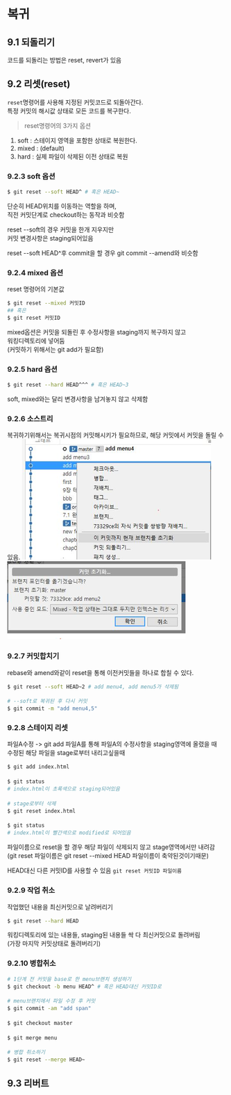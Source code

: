# 복귀

## 9.1 되돌리기

코드를 되돌리는 방법은 reset, revert가 있음

## 9.2 리셋(reset)

`reset`명령어를 사용해 지정된 커밋코드로 되돌아간다.  
특정 커밋의 해시값 상태로 모든 코드를 복구한다.

> reset명령어의 3가지 옵션
1. soft : 스테이지 영역을 포함한 상태로 복원한다.
2. mixed : (default)
3. hard : 실제 파일이 삭제된 이전 상태로 복원

### 9.2.3 soft 옵션
```sh
$ git reset --soft HEAD^ # 혹은 HEAD~
```

단순히 HEAD위치를 이동하는 역할을 하며,  
직전 커밋단계로 checkout하는 동작과 비슷함

reset --soft의 경우 커밋을 한개 지우지만  
커밋 변경사항은 staging되어있음

reset --soft HEAD^후 commit을 할 경우
git commit --amend와 비슷함

### 9.2.4 mixed 옵션

reset 명령어의 기본값
```sh
$ git reset --mixed 커밋ID
## 혹은
$ git reset 커밋ID
```
mixed옵션은 커밋을 되돌린 후 수정사항을 staging까지 복구하지 않고  
워킹디렉토리에 넣어둠  
(커밋하기 위해서는 git add가 필요함)

### 9.2.5 hard 옵션

```sh
$ git reset --hard HEAD^^^ # 혹은 HEAD~3
```
soft, mixed와는 달리 변경사항을 남겨놓지 않고 삭제함

### 9.2.6 소스트리
복귀하기위해서는 복귀시점의 커밋해시키가 필요하므로, 해당 커밋에서 커밋을 돌릴 수 있음.
![](./sourcetree1.jpg)
![](./sourcetree2.jpg)

### 9.2.7 커밋합치기

rebase와 amend와같이 reset을 통해 이전커밋들을 하나로 합칠 수 있다.  
```sh
$ git reset --soft HEAD~2 # add menu4, add menu5가 삭제됨

# --soft로 복귀된 후 다시 커밋
$ git commit -m "add menu4,5"
```

### 9.2.8 스테이지 리셋

파일A수정 -> git add 파일A를 통해 파일A의 수정사항을 staging영역에 올렸을 때  
수정된 해당 파일을 stage로부터 내리고싶을때  
```sh
$ git add index.html

$ git status
# index.html이 초록색으로 staging되어있음

# stage로부터 삭제
$ git reset index.html

$ git status
# index.html이 빨간색으로 modified로 되어있음
```

파일이름으로 reset을 할 경우 해당 파일이 삭제되지 않고 stage영역에서만 내려감  
(git reset 파일이름은 git reset --mixed HEAD 파일이름이 축약된것이기때문)

HEAD대신 다른 커밋ID를 사용할 수 있음
`git reset 커밋ID 파일이름`

### 9.2.9 작업 취소

작업했던 내용을 최신커밋으로 날려버리기

```sh
$ git reset --hard HEAD
```
워킹디렉토리에 있는 내용들, staging된 내용들 싹 다 최신커밋으로 돌려버림  
(가장 마지막 커밋상태로 돌려버리기)

### 9.2.10 병합취소

```sh
# 1단계 전 커밋을 base로 한 menu브랜치 생성하기
$ git checkout -b menu HEAD^ # 혹은 HEAD대신 커밋ID로

# menu브랜치에서 파일 수정 후 커밋
$ git commit -am "add span"

$ git checkout master

$ git merge menu

# 병합 취소하기
$ git reset --merge HEAD~

```



## 9.3 리버트
